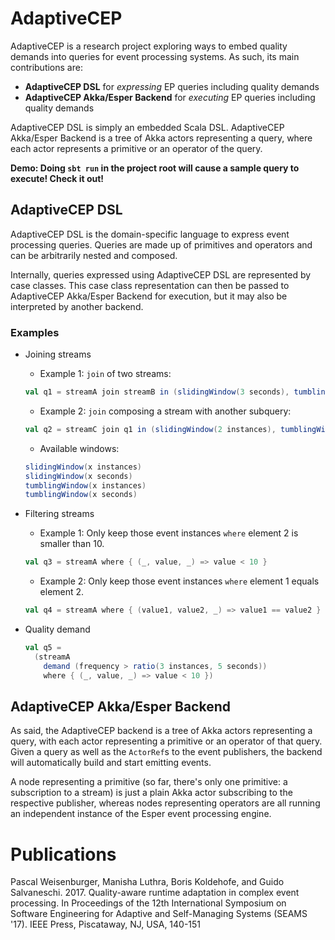 # AdaptiveCEP

AdaptiveCEP is a research project exploring ways to embed quality demands into queries for event processing systems. As such, its main contributions are:

+ **AdaptiveCEP DSL** for _expressing_ EP queries including quality demands
+ **AdaptiveCEP Akka/Esper Backend** for _executing_ EP queries including quality demands

AdaptiveCEP DSL is simply an embedded Scala DSL. AdaptiveCEP Akka/Esper Backend is a tree of Akka actors representing a query, where each actor represents a primitive or an operator of the query.

**Demo: Doing `sbt run` in the project root will cause a sample query to execute! Check it out!**


## AdaptiveCEP DSL

AdaptiveCEP DSL is the domain-specific language to express event processing queries. Queries are made up of primitives and operators and can be arbitrarily nested and composed.

Internally, queries expressed using AdaptiveCEP DSL are represented by case classes. This case class representation can then be passed to AdaptiveCEP Akka/Esper Backend for execution, but it may also be interpreted by another backend.

### Examples

+ Joining streams

    + Example 1: `join` of two streams:

    ```scala
    val q1 = streamA join streamB in (slidingWindow(3 seconds), tumblingWindow(3 instances))
    ```

    + Example 2: `join` composing a stream with another subquery:

    ```scala
    val q2 = streamC join q1 in (slidingWindow(2 instances), tumblingWindow(2 seconds))
    ```

    + Available windows:

    ```scala
    slidingWindow(x instances)
    slidingWindow(x seconds)
    tumblingWindow(x instances)
    tumblingWindow(x seconds)
    ```

+ Filtering streams

    + Example 1: Only keep those event instances `where` element 2 is smaller than 10.

    ```scala
    val q3 = streamA where { (_, value, _) => value < 10 }
    ```

    + Example 2: Only keep those event instances `where` element 1 equals element 2.

    ```scala
    val q4 = streamA where { (value1, value2, _) => value1 == value2 }
    ```

+ Quality demand

    ```scala
    val q5 =
      (streamA
        demand (frequency > ratio(3 instances, 5 seconds))
        where { (_, value, _) => value < 10 })
    ```


## AdaptiveCEP Akka/Esper Backend

As said, the AdaptiveCEP backend is a tree of Akka actors representing a query, with each actor representing a primitive or an operator of that query. Given a query as well as the `ActorRef`s to the event publishers, the backend will automatically build and start emitting events.

A node representing a primitive (so far, there's only one primitive: a subscription to a stream) is just a plain Akka actor subscribing to the respective publisher, whereas nodes representing operators are all running an independent instance of the Esper event processing engine.

# Publications

Pascal Weisenburger, Manisha Luthra, Boris Koldehofe, and Guido Salvaneschi. 2017. Quality-aware runtime adaptation in complex event processing. In Proceedings of the 12th International Symposium on Software Engineering for Adaptive and Self-Managing Systems (SEAMS '17). IEEE Press, Piscataway, NJ, USA, 140-151
